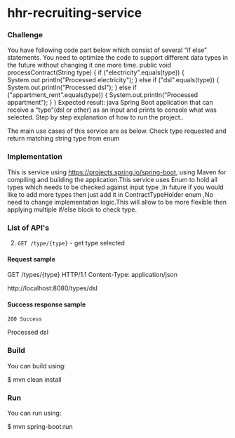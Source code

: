 # hhr-recruiting-service

### Challenge

You have following code part below which consist of several “if else” statements. You
need to optimize the code to support different data types in the future without
changing it one more time.
public void processContract(String type) {
if ("electricity".equals(type)) {
System.out.println("Processed electricity");
} else if ("dsl".equals(type)) {
System.out.println("Processed dsl");
} else if ("appartment_rent".equals(type)) {
System.out.println("Processed appartment");
}
}
Expected result: java Spring Boot application that can receive a “type”(dsl or other) as
an input and prints to console what was selected. Step by step explanation of how to
run the project..

The main use cases of this service are as below.
Check type requested and return matching string type from enum


### Implementation 
This is service using https://projects.spring.io/spring-boot, using Maven for compiling and building the application.This service uses Enum to hold all types which needs to be checked against input type ,In future if you would like to add more types then just add it in ContractTypeHolder enum ,No need to change implementation logic.This will allow to be more flexible then applying multiple if/else block to check type.

### List of API's

2. ``GET /type/{type}`` - get type selected


#### Request sample
GET /types/{type} HTTP/1.1
Content-Type: application/json

http://localhost:8080/types/dsl

#### Success response sample

```
200 Success
```

Processed dsl
	    
### Build
You can build using:

  $ mvn clean install

### Run
You can run using:

  $ mvn spring-boot:run

